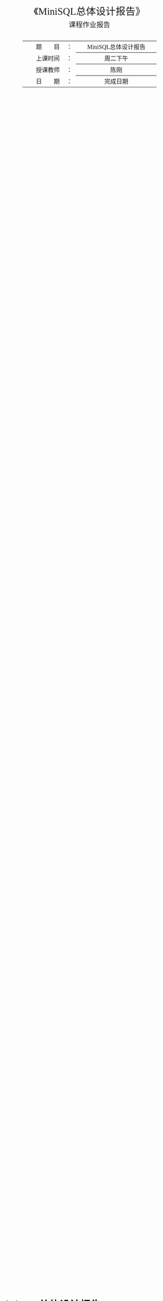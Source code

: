 <div class="cover" style="page-break-after:always;font-family:方正公文仿宋;width:100%;height:100%;border:none;margin: 0 auto;text-align:center;">
    <div style="width:60%;margin: 0 auto;height:0;padding-bottom:10%;">
        </br>
        <img src="file:///Users/lvdanyu/Desktop/db/%E6%8A%A5%E5%91%8A/%E6%A0%A1%E5%90%8D-%E9%BB%91%E8%89%B2.svg" alt="校名" style="width:100%;"/>
    </div>
    </br></br></br></br></br>
    <div style="width:60%;margin: 0 auto;height:0;padding-bottom:40%;">
        <img src="file:///Users/lvdanyu/Desktop/db/%E6%8A%A5%E5%91%8A/%E6%A0%A1%E5%BE%BD-%E9%BB%91%E8%89%B2.svg" alt="校徽" style="width:100%;"/>
	</div>
    </br></br></br></br></br></br></br></br>
    <span style="font-family:华文黑体Bold;text-align:center;font-size:20pt;margin: 10pt auto;line-height:30pt;">《MiniSQL总体设计报告》</span>
    <p style="text-align:center;font-size:14pt;margin: 0 auto">课程作业报告 </p>
    </br>
    </br>
    <table style="border:none;text-align:center;width:72%;font-family:仿宋;font-size:14px; margin: 0 auto;">
    <tbody style="font-family:方正公文仿宋;font-size:12pt;">
    	<tr style="font-weight:normal;"> 
    		<td style="width:20%;text-align:right;">题　　目</td>
    		<td style="width:2%">：</td> 
    		<td style="width:40%;font-weight:normal;border-bottom: 1px solid;text-align:center;font-family:华文仿宋"> MiniSQL总体设计报告</td>     </tr>
    	<tr style="font-weight:normal;"> 
    		<td style="width:20%;text-align:right;">上课时间</td>
    		<td style="width:2%">：</td> 
    		<td style="width:40%;font-weight:normal;border-bottom: 1px solid;text-align:center;font-family:华文仿宋"> 周二下午</td>     </tr>
    	<tr style="font-weight:normal;"> 
    		<td style="width:20%;text-align:right;">授课教师</td>
    		<td style="width:2%">：</td> 
    		<td style="width:40%;font-weight:normal;border-bottom: 1px solid;text-align:center;font-family:华文仿宋">陈刚 </td>     </tr>
    	<tr style="font-weight:normal;"> 
    		<td style="width:20%;text-align:right;">日　　期</td>
    		<td style="width:2%">：</td> 
    		<td style="width:40%;font-weight:normal;border-bottom: 1px solid;text-align:center;font-family:华文仿宋">完成日期</td>     </tr>
    </tbody>              
    </table>
</div>

<!-- 注释语句：导出PDF时会在这里分页 -->


# **MiniSQL总体设计报告**

## MiniSQL系统概述

### 背景

#### 编写目的

1. 设计并实现一个精简型单用户SQL引擎MiniSQL，允许用户通过字符界面输入SQL语句实现基本的增删改查操作，并能够通过索引来优化性能。
2. 通过对MiniSQL的设计与实现，提高学生的系统编程能力，加深对数据库管理系统底层设计的理解。

#### 项目背景



###  功能描述

1. 数据类型：要求支持三种基本数据类型：`integer`，`char(n)`，`float`。
2. 表定义：一个表可以定义多达32个属性，各属性可以指定是否为`unique`，支持单属性的主键定义。
3. 索引定义：对于表的主属性自动建立B+树索引，对于声明为`unique`的属性也需要建立B+树索引。
4. 数据操作: 可以通过`and`或`or`连接的多个条件进行查询，支持等值查询和区间查询。支持每次一条记录的插入操作；支持每次一条或多条记录的删除操作。
5. 在工程实现上，使用源代码管理工具（Git-Lab）进行代码管理，代码提交历史和每次提交的信息清晰明确；同时编写的代码应符合代码规范，具有良好的代码风格。



### 运行环境和配置

- `apple clang`: 11.0+ (MacOS)，使用`gcc --version`和`g++ --version`查看
- `gcc`&`g++` : 8.0+ (Linux)，使用`gcc --version`和`g++ --version`查看
- `cmake`: 3.16+ (Both)，使用`cmake --version`查看
- `gdb`: 7.0+ (Optional)，使用`gdb --version`查看
- `flex`& `bison`(暂时不需要安装，但如果需要对SQL编译器的语法进行修改，需要安装）

本组：

 Windows10，WSL2，x86_64-linux-gnu Ubuntu 20.04，环境配置 g++ 9.4.0，gdb， IDE：CLion



###   参考资料

1. 语雀文档📖：https://www.yuque.com/yingchengjun/pcp6qx/fggii4
2. 链接🔗：http://db.cs.berkeley.edu/papers/fntdb07-architecture.pdf
3. CMU网课🌲：https://www.bilibili.com/video/BV1VL411w72p?p=5 



##    MiniSQL系统结构设计

###  总体设计：

#### 系统架构示意图

- 在系统架构中，解释器`SQL Parser`在解析SQL语句后将生成的语法树交由执行器`Executor`处理。执行器则根据语法树的内容对相应的数据库实例（`DB Storage Engine Instance`）进行操作。
- 每个`DB Storage Engine Instance`对应了一个数据库实例（即通过`CREATE DATABSAE`创建的数据库）。在每个数据库实例中，用户可以定义若干表和索引，表和索引的信息通过`Catalog Manager`、`Index Manager`和`Record Manager`进行维护。目前系统架构中已经支持使用多个数据库实例，不同的数据库实例可以通过`USE`语句切换（即类似于MySQL的切换数据库），在初步实现时，可以先考虑单个数据库实例的场景，在单个实例跑通后再支持多个实例。

<img src="https://cdn.nlark.com/yuque/0/2022/png/25540491/1648365471553-1ceac0a4-e909-42c8-8bb9-516409e03492.png" alt="image.png" style="zoom:50%;" />

### DISK AND BUFFER POOL MANAGER 模块：

​	Disk Manager和Buffer Pool Manager模块位于架构的最底层。Disk Manager主要负责数据库文件中数据页的分配和回收，以及数据页中数据的读取和写入。其中，数据页的分配和回收通过位图（Bitmap）这一数据结构实现，位图中每个比特（Bit）对应一个数据页的分配情况，用于标记该数据页是否空闲（`0`表示空闲，`1`表示已分配）。当Buffer Pool Manager需要向Disk Manager请求某个数据页时，Disk Manager会通过某种映射关系，找到该数据页在磁盘文件中的物理位置，将其读取到内存中返还给Buffer Pool Manager。而Buffer Pool Manager主要负责将磁盘中的数据页从内存中来回移动到磁盘，这使得我们设计的数据库管理系统能够支持那些占用空间超过设备允许最大内存空间的数据库。

​	Buffer Pool Manager中的操作对数据库系统中其他模块是透明的。例如，在系统的其它模块中，可以使用数据页唯一标识符`page_id`向Buffer Pool Manager请求对应的数据页。但实际上，这些模块并不知道该数据页是否已经在内存中还是需要从磁盘中读取。同样地，Disk Manager中的数据页读写操作对Buffer Pool Manager模块也是透明的，即Buffer Pool Manager使用逻辑页号`logical_page_id`向Disk Manager发起数据页的读写请求，但Buffer Pool Manager并不知道读取的数据页实际上位于磁盘文件中的哪个物理页（对应页号`physical_page_id`）。

### RECORD MANAGER 模块：

​	Record Manager负责管理数据表中所有的记录，它能够支持记录的插入、删除与查找操作，并对外提供相应的接口。

与记录（Record）相关的概念有以下几个：

- 列（`Column`）：在`src/include/record/column.h`中被定义，用于定义和表示数据表中的某一个字段，即包含了这个字段的字段名、字段类型、是否唯一等等；
- 模式（`Schema`）：在`src/include/record/schema.h`中被定义，用于表示一个数据表或是一个索引的结构。一个`Schema`由一个或多个的`Column`构成；
- 域（`Field`）：在`src/include/record/field.h`中被定义，它对应于一条记录中某一个字段的数据信息，如存储数据的数据类型，是否是空，存储数据的值等等；
- 行（`Row`）：在`src/include/record/row.h`中被定义，与元组的概念等价，用于存储记录或索引键，一个`Row`由一个或多个`Field`构成。

### INDEX MANAGER 模块：

​	Index Manager 负责数据表索引的实现和管理，包括：索引的创建和删除，索引键的等值查找，索引键的范围查找（返回对应的迭代器），以及插入和删除键值等操作，并对外提供相应的接口。

​	在上一个实验中，同学们应该能够发现，通过遍历堆表的方式来查找一条记录是十分低效的。为了能够快速定位到某条记录而无需搜索数据表中的每一条记录，我们需要在上一个实验的基础上实现一个索引，这能够为快速随机查找和高效访问有序记录提供基础。索引有很多种实现方式，如B+树索引，Hash索引等等。在本实验中，需实现一个基于磁盘的B+树动态索引结构。

### CATALOG MANAGER 模块：

​	Catalog Manager 负责管理和维护数据库的所有模式信息，包括：

- 数据库中所有表的定义信息，包括表的名称、表中字段（列）数、主键、定义在该表上的索引。
- 表中每个字段的定义信息，包括字段类型、是否唯一等。
- 数据库中所有索引的定义，包括所属表、索引建立在那个字段上等。

这些模式信息在被创建、修改和删除后还应被持久化到数据库文件中。此外，Catalog Manager还需要为上层的执行器Executor提供公共接口以供执行器获取目录信息并生成执行计划。

### SQL EXECUTOR 模块：

​	Executor（执行器）的主要功能是根据解释器（Parser）生成的语法树，通过Catalog Manager 提供的信息生成执行计划，并调用 Record Manager、Index Manager 和 Catalog Manager 提供的相应接口进行执行，最后通过执行上下文`ExecuteContext`将执行结果返回给上层模块。



## 测试方案和测试样例

（这部分主要针对上面程序功能来设计测试案例）

使用框架提供的测试。 part5使用yuque提供的 sql.txt， 利用execfile进行测试。 

## 分组与设计分工

### 模块一：DISK AND BUFFER POOL MANAGER (合作



### 模块二：RECORD MANAGER(个人)



### 模块三：INDEX MANAGER（合作）

### 模块四：CATALOG MANAGER(个人)

### 模块五：SQL EXECUTOR（合作）

（该部分是本文档的重点，每个模块需要列出包含的数据结构和接口，以及与其他模块的交互方式，具体的实现细节请在个人详细报告中描述，必须要有软件体系结构图）

### 实现细节

#### disk manager 

1. 构造函数，打开文件

2. 析构函数， 关闭fstream

3.  findExtentPhyId ， 找到extent的physical id。这是用来读入和写入extent

4.   AllocateExtent 写入一个新的extent bitmap，不要让函数产生副作用，不修改metapage 

5.  allocatepage ， 从文件中读取bitmap, 定位extent. 利用bitmap的函数分配page. 

   如果成功, 更新extent。 失败了, 新建extent, 分配page.

伪代码如下:

```python
if  getfileSize == 0:
    writeMetapage  # 不能直接写入offset 过大的 
if 达到最大page:
    return -1;
if extentnum ==0:
    allocateextent
    更新metapage
buf 页读取bitmap
newpage页作为初始化的数据页
找到bitmap
if bitmap-》allocatepage == true:
    写回bitmap
    写入新page
    更新metapage
    return 
else:
    if allocateextent 失败:
        return
    else:
        重新尝试分配page
        更新metapage
        return 
```

6. DiskManager::DeAllocatePage(logical_page_id)：释放磁盘中**逻辑页号**对应的物理页。 

伪代码如下

```
if  page 不为空:
    打印错误
    return 
读取bitmap
bitmap->deallocate 
更新meta 
```

7. DiskManager::IsPageFree(logical_page_id)：判断该**逻辑页号**对应的数据页是否空闲。 找到extent,利用bitmap is page free 判断是否为空

8. DiskManager::MapPageId(logical_page_id)：可根据需要实现。在DiskManager类的私有成员中，该函数可以用于将逻辑页号转换成物理页号。

#### index iterator

1. 构造函数， leaf = reinterpret_cast<LeafPage *>(page_->GetData()); 需要page来获得pageid， 也需要leaf类GetNextPageId
2. 析构函数， 做一个unpin。
3.  operator* 返回leaf的item。
4. isend ： return leaf->GetNextPageId() == INVALID_PAGE_ID and idx == leaf->GetSize(); 
5.  重载操作符++，   如果在同一页， 就加idx。 超出了就到下一个page。 
6. 重载操作符==， 一开始我以为要取数据， 后来比较pageid和idx相等就可以了。
7. 重载操作符！=， 可以直接用上面已经重载的== 。

### part5 执行器

##### 构造函数

利用 std::filesystem::directory_iterator 遍历文件夹， 根据文件名字新建DBStorageEngine 实例，插入到dbs_。

##### execute

根据ast 根节点的类型， 选择对应的执行方法。

##### database

createdatabase

创建文件，创建实例，插入到dbs_

dropdatabase

先delete 实例，再调用dbs_.erase

showdatabase 

遍历dbs。 `dbs_name.push_back(db.first.substr(path.find('\\') + 1));`

use database 

修改current_db_

##### showtables

调用catalog_mgr_的gettables方法。

##### create table

首先判断table是否存在。

从语法树得到primary keys， 加入到primary和index vector中。

从语法树得到column names，判断char的长度可以用try stoi catch。 就可以利用stoi的判断不用自己判断。 

然后创建primary key 的index。

##### droptable

调用catalog_mgr_->DropTable

##### showindex

获得所有tableinfo， 遍历所有table， 找到所有index。

##### createindex

调用 catalog->CreateIndex

##### dropindex

调用catalog->DropIndex

##### select

从语法树提取条件存到vector中。 获得列 tableInfo->GetSchema()->GetColumns() 如果不走索引， 对于每一行判断，

1. 选所有列， 遍历columns，获得(*it).GetField(i); getdata。我们重写了getdata，对类型进行判断。 
2. 选部分列， 我们获得列的index， 然后取值。

如果选部分行。 通过条件判断选还是不选， 选就按上面的取值， 不选就下一行。 

##### insert

根据语法树生成fields， 获得table的 memheap， 生成row。 table_heap->InsertTuple

##### delete

从语法树提取条件存到vector中。 获得列 tableInfo->GetSchema()->GetColumns() 如果不走索引， 对于每一行判断，如果符合条件把rid加入vector。

最后删除applydelete所有rid对应的行。

##### update

获得所有condition，获得新的各个列名和值。

update all：  获得每行， 如果列名一样， 那就是新的， 否则就是老的。 UpdateTuple。

根据condition update

##### execfile

复制main中的循环代码， 读取文件一行行进行执行。 

##### judge

最外层遍历or，有一个相等就成立

内层遍历and， 有一个不等就break；

colname找到列， 列找到field， 判断val是否相等。

怎么找到列？先根据schema建立name 到 colposition的map。 我直接修改schema轮询所有列了， 只适用于列不多的情况。 这个框架封装的不好， 没有提供map。

怎么找到schema？













**参考文献:** 

